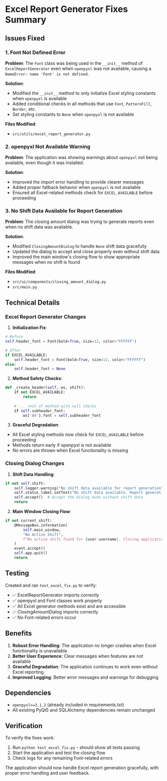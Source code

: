 # Excel Report Generator Fixes Summary

## Issues Fixed

### 1. Font Not Defined Error
**Problem**: The `Font` class was being used in the `__init__` method of `ExcelReportGenerator` even when `openpyxl` was not available, causing a `NameError: name 'Font' is not defined`.

**Solution**: 
- Modified the `__init__` method to only initialize Excel styling constants when `openpyxl` is available
- Added conditional checks in all methods that use `Font`, `PatternFill`, `Border`, etc.
- Set styling constants to `None` when `openpyxl` is not available

**Files Modified**:
- `src/utils/excel_report_generator.py`

### 2. openpyxl Not Available Warning
**Problem**: The application was showing warnings about `openpyxl` not being available, even though it was installed.

**Solution**:
- Improved the import error handling to provide clearer messages
- Added proper fallback behavior when `openpyxl` is not available
- Ensured all Excel-related methods check for `EXCEL_AVAILABLE` before proceeding

### 3. No Shift Data Available for Report Generation
**Problem**: The closing amount dialog was trying to generate reports even when no shift data was available.

**Solution**:
- Modified `ClosingAmountDialog` to handle `None` shift data gracefully
- Updated the dialog to accept and close properly even without shift data
- Improved the main window's closing flow to show appropriate messages when no shift is found

**Files Modified**:
- `src/ui/components/closing_amount_dialog.py`
- `src/main.py`

## Technical Details

### Excel Report Generator Changes

1. **Initialization Fix**:
```python
# Before
self.header_font = Font(bold=True, size=12, color="FFFFFF")

# After
if EXCEL_AVAILABLE:
    self.header_font = Font(bold=True, size=12, color="FFFFFF")
else:
    self.header_font = None
```

2. **Method Safety Checks**:
```python
def _create_header(self, ws, shift):
    if not EXCEL_AVAILABLE:
        return
    
    # ... rest of method with null checks
    if self.subheader_font:
        ws['A4'].font = self.subheader_font
```

3. **Graceful Degradation**:
- All Excel styling methods now check for `EXCEL_AVAILABLE` before proceeding
- Methods return early if openpyxl is not available
- No errors are thrown when Excel functionality is missing

### Closing Dialog Changes

1. **Shift Data Handling**:
```python
if not self.shift:
    self.logger.warning("No shift data available for report generation")
    self.status_label.setText("No shift data available. Report generation skipped.")
    self.accept()  # Accept the dialog even without shift data
    return
```

2. **Main Window Closing Flow**:
```python
if not current_shift:
    QMessageBox.information(
        self.main_window,
        "No Active Shift",
        f"No active shift found for {user.username}. Closing application."
    )
    event.accept()
    self.app.quit()
    return
```

## Testing

Created and ran `test_excel_fix.py` to verify:
- ✅ ExcelReportGenerator imports correctly
- ✅ openpyxl and Font classes work properly
- ✅ All Excel generator methods exist and are accessible
- ✅ ClosingAmountDialog imports correctly
- ✅ No Font-related errors occur

## Benefits

1. **Robust Error Handling**: The application no longer crashes when Excel functionality is unavailable
2. **Better User Experience**: Clear messages when features are not available
3. **Graceful Degradation**: The application continues to work even without Excel reporting
4. **Improved Logging**: Better error messages and warnings for debugging

## Dependencies

- `openpyxl>=3.1.2` (already included in requirements.txt)
- All existing PyQt5 and SQLAlchemy dependencies remain unchanged

## Verification

To verify the fixes work:
1. Run `python test_excel_fix.py` - should show all tests passing
2. Start the application and test the closing flow
3. Check logs for any remaining Font-related errors

The application should now handle Excel report generation gracefully, with proper error handling and user feedback. 